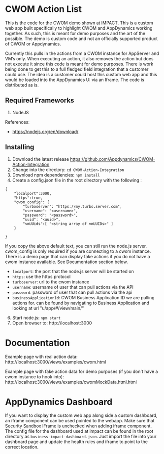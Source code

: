 
# CWOM Action List
This is the code for the CWOM demo shown at IMPACT.  This is a custom web app built specifically to highlight CWOM and AppDynamics working together.  As such, this is meant for demo purposes and the art of the possible. The demo is custom code and not an officially supported product of CWOM or Appdynamics. 

Currently this pulls in the actions from a CWOM instance for AppServer and VM’s only.  When executing an action, it also removes the action but does not execute it since this code is meant for demo purposes.  There is work being done to get this to a full fledged field integration that a customer could use. The idea is a customer could host this custom web app and this would be loaded into the AppDynamics UI via an Iframe. The code is distributed as is.  

## Required Frameworks

1. NodeJS

References:

* https://nodejs.org/en/download/


## Installing

1. Download the latest release https://github.com/Appdynamics/CWOM-Action-Integration
1. Change into the directory: `cd CWOM-Action-Integration`
1. Download npm dependencies: `npm install`
1. Create a config.json file in the root directory with the following :

```
{
	"localport":3000,
    "https":true,
	"cwom_config": {
		"turboserver": "https://my.turbo.server.com",
		"username": "<username>",
		"password": "<password>",
		"uuid": "<uuid>",
		"vmUUids":[ "<string array of vmUUIDs>" ]
	}

}
```

If you copy the above default text, you can still run the node.js server. cwom_config is only required if you are connecting to a cwom instance. There is a demo page that can display fake actions if you do not have a cwom instance available. See Documentation section below.

* `localport`: the port that the node.js server will be started on
* `https`: use the https protocol
* `turboserver`: url to the cwom instance
* `username`: username of user that can pull actions via the API
* `password`: password of user that can pull actions via the api
* `businessApplicationId`: CWOM Business Application ID we are pulling actions for. can be found by navigating to Business Application and looking at url "u/app/#/view/main/<id>"


6. Start node.js: `npm start`
7. Open browser to:
   http://localhost:3000



# Documentation
Example page with real action data: http://localhost:3000/views/examples/cwom.html 

Example page with fake action data for demo purposes (if you don't have a cwom instance to hook into): http://localhost:3000/views/examples/cwomMockData.html.html

# AppDynamics Dashboard
If you want to display the custom web app along side a custom dashboard, an iframe component can be used pointed to the webapp.  Make sure that Security Sandbox IFrame is unchecked when adding iframe component. The config file for the dashboard used at impact can be found in the root directory as `business-impact-dashboard.json`.  Just import the file into your dashboard page and update the health rules and iframe to point to the correct location.


